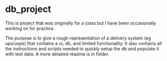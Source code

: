 # db_project
This is project that was originally for a class but I have been occasionally working on for practice.

The purpose is to give a rough representation of a delivery system (eg ups/usps) that contains a ui, db, and limited functionality. 
It also contains all the instructions and scripts needed to quickly setup the db and populate it with test data.
A more detailed readme is in folder.
